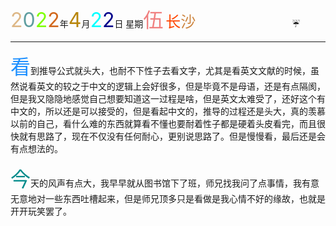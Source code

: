<font size=6><font color=#DEB887>2</font><font color=#5F9EA0>0</font><font color=7FFF00>2</font><font color=#D2691E>2</font></font>年<font size=6 color=#B8860B>4</font>月<font size=6 color=OOFFFF>2</font><font size=6 color=#00008B>2</font>日 星期<font size=6 color=#F08080>伍</font>
<font size=5><font color=#FF4500>长</font><font color=#CD853F>沙</font></font>&emsp;&emsp;&emsp;&emsp;&emsp;&emsp;&emsp;&emsp;&emsp;&emsp;&emsp;:umbrella:

-----

<font size=6 color=#1E90FF>看</font>到推导公式就头大，也耐不下性子去看文字，尤其是看英文文献的时候，虽然说看英文的较之于中文的逻辑上会好很多，但是毕竟不是母语，还是有点隔阂，但是我又隐隐地感觉自己想要知道这一过程是啥，但是英文太难受了，还好这个有中文的，所以还是可以接受的，但是看起中文的，推导的过程还是头大，真的羡慕以前的自己，看什么难的东西就算看不懂也要耐着性子都是硬着头皮看完，而且很快就有思路了，现在不仅没有任何耐心，更别说思路了。但是慢慢看，最后还是会有点想法的。

<font size=6 color=#008B8B>今</font>天的风声有点大，我早早就从图书馆下了班，师兄找我问了点事情，我有意无意地对一些东西吐槽起来，但是师兄顶多只是看做是我心情不好的缘故，也就是开开玩笑罢了。
